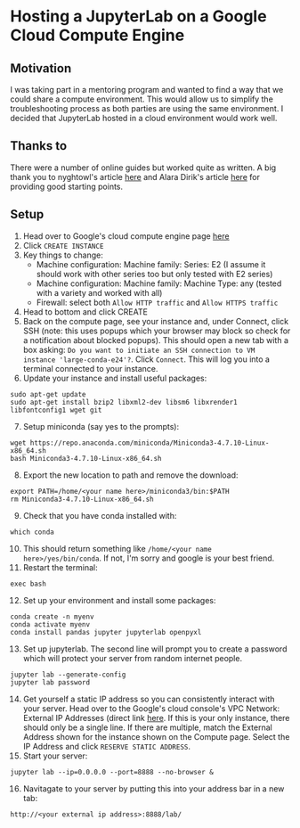 # Hosting a JupyterLab on a Google Cloud Compute Engine

## Motivation

I was taking part in a mentoring program and wanted to find a way that we could share a compute environment. This would allow us to simplify the troubleshooting process as both parties are using the same environment. I decided that JupyterLab hosted in a cloud environment would work well.

## Thanks to

There were a number of online guides but worked quite as written. A big thank you to nyghtowl's article [here](https://medium.com/@nyghtowl/setup-jupyter-notebook-access-on-google-compute-engine-with-https-ad69297f438b) and Alara Dirik's article [here](https://towardsdatascience.com/deploying-a-custom-ml-prediction-service-on-google-cloud-ae3be7e6d38f) for providing good starting points.

## Setup

1. Head over to Google's cloud compute engine page [here](https://console.cloud.google.com/compute)
2. Click `CREATE INSTANCE`
3. Key things to change:
   -  Machine configuration: Machine family: Series: E2 (I assume it should work with other series too but only tested with E2 series)
   - Machine configuration: Machine family: Machine Type: any (tested with a variety and worked with all)
   - Firewall: select both `Allow HTTP traffic` and `Allow HTTPS traffic`
4. Head to bottom and click CREATE
5. Back on the compute page, see your instance and, under Connect, click SSH (note: this uses popups which your browser may block so check for a notification about blocked popups). This should open a new tab with a box asking: `Do you want to initiate an SSH connection to VM instance 'large-conda-e24'?`. Click `Connect`. This will log you into a terminal connected to your instance.
6. Update your instance and install useful packages:
```
sudo apt-get update
sudo apt-get install bzip2 libxml2-dev libsm6 libxrender1 libfontconfig1 wget git
```
7. Setup miniconda (say yes to the prompts):
```
wget https://repo.anaconda.com/miniconda/Miniconda3-4.7.10-Linux-x86_64.sh
bash Miniconda3-4.7.10-Linux-x86_64.sh
```
8. Export the new location to path and remove the download:
```
export PATH=/home/<your name here>/miniconda3/bin:$PATH
rm Miniconda3-4.7.10-Linux-x86_64.sh
```
9. Check that you have conda installed with:
```
which conda
```
10. This should return something like `/home/<your name here>/yes/bin/conda`. If not, I'm sorry and google is your best friend.
11. Restart the terminal:
```
exec bash
```
12. Set up your environment and install some packages:
```
conda create -n myenv
conda activate myenv
conda install pandas jupyter jupyterlab openpyxl
```
13. Set up jupyterlab. The second line will prompt you to create a password which will protect your server from random internet people.
```
jupyter lab --generate-config
jupyter lab password
```
14. Get yourself a static IP address so you can consistently interact with your server. Head over to the Google's cloud console's VPC Network: External IP Addresses (direct link [here](https://console.cloud.google.com/networking/addresses/list?project=stalwart-kite-170323). If this is your only instance, there should only be a single line. If there are multiple, match the External Address shown for the instance shown on the Compute page. Select the IP Address and click `RESERVE STATIC ADDRESS`.
15. Start your server:
```
jupyter lab --ip=0.0.0.0 --port=8888 --no-browser &
```
16. Navitagate to your server by putting this into your address bar in a new tab:
```
http://<your external ip address>:8888/lab/
```
